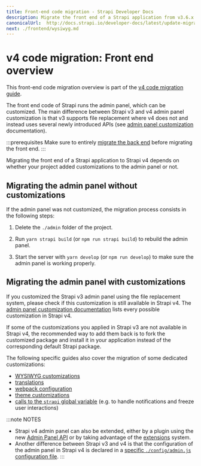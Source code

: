 ```yaml
---
title: Front-end code migration - Strapi Developer Docs
description: Migrate the front end of a Strapi application from v3.6.x to v4.0.x with step-by-step instructions
canonicalUrl:  http://docs.strapi.io/developer-docs/latest/update-migration-guides/migration-guides/v4/code/frontend.html
next: ./frontend/wysiwyg.md
---
```


# v4 code migration: Front end overview

This front-end code migration overview is part of the [v4 code migration guide](/developer-docs/latest/update-migration-guides/migration-guides/v4/code-migration.md).

The front end code of Strapi runs the admin panel, which can be customized. The main difference between Strapi v3 and v4 admin panel customization is that v3 supports file replacement where v4 does not and instead uses several newly introduced APIs (see [admin panel customization](/developer-docs/latest/development/admin-customization.md) documentation).

:::prerequisites
Make sure to entirely [migrate the back end](/developer-docs/latest/update-migration-guides/migration-guides/v4/code/backend.md) before migrating the front end.
:::

Migrating the front end of a Strapi application to Strapi v4 depends on whether your project added customizations to the admin panel or not.

## Migrating the admin panel without customizations

If the admin panel was not customized, the migration process consists in the following steps:

1. Delete the `./admin` folder of the project.

2. Run `yarn strapi build` (or `npm run strapi build`) to rebuild the admin panel.

3. Start the server with `yarn develop` (or `npm run develop`) to make sure the admin panel is working properly.

## Migrating the admin panel with customizations

If you customized the Strapi v3 admin panel using the file replacement system, please check if this customization is still available in Strapi v4. The [admin panel customization documentation](/developer-docs/latest/development/admin-customization.md) lists every possible customization in Strapi v4.

If some of the customizations you applied in Strapi v3 are not available in Strapi v4, the recommended way to add them back is to fork the customized package and install it in your application instead of the corresponding default Strapi package.

The following specific guides also cover the migration of some dedicated customizations:
- [WYSIWYG customizations](/developer-docs/latest/update-migration-guides/migration-guides/v4/code/frontend/wysiwyg.md)
- [translations](/developer-docs/latest/update-migration-guides/migration-guides/v4/code/frontend/translations.md)
- [webpack configuration](/developer-docs/latest/update-migration-guides/migration-guides/v4/code/frontend/webpack.md)
- [theme customizations](/developer-docs/latest/update-migration-guides/migration-guides/v4/code/frontend/theming.md)
- [calls to the `strapi` global variable](/developer-docs/latest/update-migration-guides/migration-guides/v4/code/frontend/strapi-global.md) (e.g. to handle notifications and freeze user interactions)

:::note NOTES
* Strapi v4 admin panel can also be extended, either by a plugin using the new [Admin Panel API](/developer-docs/latest/developer-resources/plugin-api-reference/admin-panel.md) or by taking advantage of the [extensions](/developer-docs/latest/development/admin-customization.md#extension) system.
* Another difference between Strapi v3 and v4 is that the configuration of the admin panel in Strapi v4 is declared in a [specific `./config/admin.js` configuration file](/developer-docs/latest/setup-deployment-guides/configurations/required/admin-panel.md).
:::
